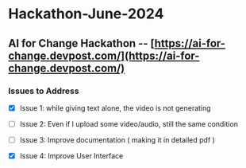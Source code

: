 # Hackathon-June-2024

## AI for Change Hackathon -- [https://ai-for-change.devpost.com/](https://ai-for-change.devpost.com/)

### Issues to Address

- [x] Issue 1: while giving text alone, the video is not generating
- [ ] Issue 2: Even if I upload some video/audio, still the same condition
- [ ] Issue 3: Improve documentation ( making it in detailed pdf )
- [x] Issue 4: Improve User Interface


